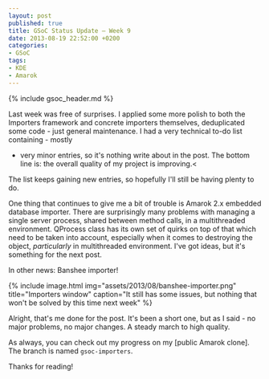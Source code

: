 ```yaml
---
layout: post
published: true
title: GSoC Status Update – Week 9
date: 2013-08-19 22:52:00 +0200
categories:
- GSoC
tags:
- KDE
- Amarok
---
```


{% include gsoc_header.md %}

Last week was free of surprises. I applied some more polish to both the
Importers framework and concrete importers themselves, deduplicated some code -
just general maintenance. I had a very technical to-do list containing - mostly
- very minor entries, so it's nothing write about in the post. The bottom line
is: the overall quality of my project is improving.<

The list keeps gaining new entries, so hopefully I'll still be having plenty to
do.

One thing that continues to give me a bit of trouble is Amarok 2.x embedded
database importer. There are surprisingly many problems with managing a single
server process, shared between method calls, in a multithreaded environment.
QProcess class has its own set of quirks on top of that which need to be taken
into account, especially when it comes to destroying the object, *particularly*
in multithreaded environment. I've got ideas, but it's something for the next
post.

In other news: Banshee importer!

{% include image.html img="assets/2013/08/banshee-importer.png" title="Importers window" caption="It still has some issues, but nothing that won't be solved by this time next week" %}

Alright, that's me done for the post. It's been a short one, but as I said - no
major problems, no major changes. A steady march to high quality.

As always, you can check out my progress on my [public Amarok clone]. The branch
is named `gsoc-importers`.

Thanks for reading!
